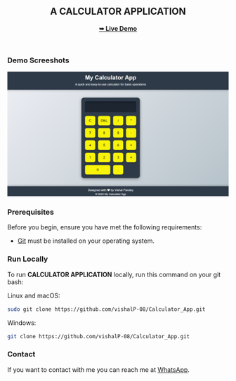 
<div align="center">
  <h2 align="center">A CALCULATOR APPLICATION</h2>



  <a href="https://vishalp-08.github.io/Calculator_App/"><strong>➥ Live Demo</strong></a>

</div>

<br />

### Demo Screeshots

![Signup_Page Desktop Demo](./CALCULATOR.png "Desktop Demo")

### Prerequisites

Before you begin, ensure you have met the following requirements:

* [Git](https://git-scm.com/downloads "Download Git") must be installed on your operating system.

### Run Locally

To run **CALCULATOR APPLICATION** locally, run this command on your git bash:

Linux and macOS:

```bash
sudo git clone https://github.com/vishalP-08/Calculator_App.git
```

Windows:

```bash
git clone https://github.com/vishalP-08/Calculator_App.git
```

### Contact

If you want to contact with me you can reach me at [WhatsApp](https://wa.me/917992199075).
